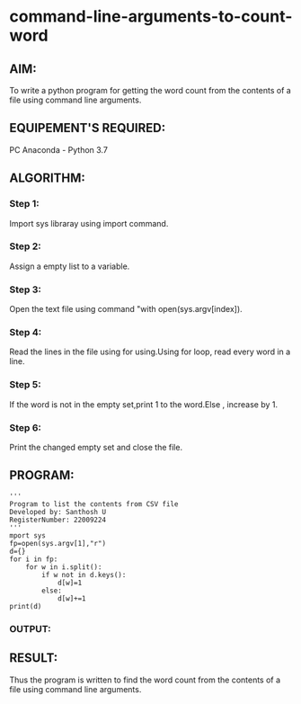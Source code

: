 # command-line-arguments-to-count-word
## AIM:
To write a python program for getting the word count from the contents of a file using command line arguments.

## EQUIPEMENT'S REQUIRED: 
PC
Anaconda - Python 3.7

## ALGORITHM: 
### Step 1:
Import sys libraray using import command.

### Step 2: 
Assign a empty list to a variable.
 
### Step 3: 
Open the text file using command "with open(sys.argv[index]).

### Step 4:  
Read the lines in the file using for using.Using for loop, read every word in a line.

### Step 5: 
If the word is not in the empty set,print 1 to the word.Else , increase by 1.

### Step 6: 
Print the changed empty set and close the file.

## PROGRAM:
```
''' 
Program to list the contents from CSV file
Developed by: Santhosh U
RegisterNumber: 22009224
'''
mport sys
fp=open(sys.argv[1],"r")
d={}
for i in fp:
    for w in i.split():
        if w not in d.keys(): 
            d[w]=1
        else:
            d[w]+=1
print(d)
```
### OUTPUT:


## RESULT:
Thus the program is written to find the word count from the contents of a file using command line arguments.

